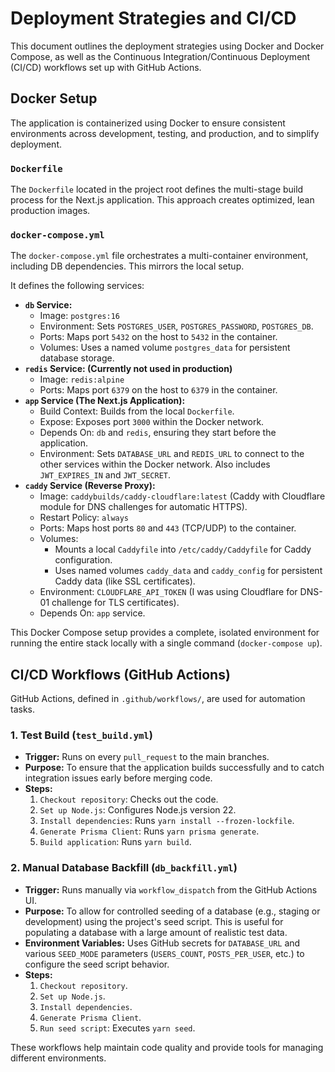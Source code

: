 # Deployment Strategies and CI/CD

This document outlines the deployment strategies using Docker and Docker Compose, as well as the Continuous Integration/Continuous Deployment (CI/CD) workflows set up with GitHub Actions.

## Docker Setup

The application is containerized using Docker to ensure consistent environments across development, testing, and production, and to simplify deployment.

### `Dockerfile`

The `Dockerfile` located in the project root defines the multi-stage build process for the Next.js application. This approach creates optimized, lean production images.

### `docker-compose.yml`

The `docker-compose.yml` file orchestrates a multi-container environment, including DB dependencies. This mirrors the local setup. 

It defines the following services:

*   **`db` Service:**
    *   Image: `postgres:16`
    *   Environment: Sets `POSTGRES_USER`, `POSTGRES_PASSWORD`, `POSTGRES_DB`.
    *   Ports: Maps port `5432` on the host to `5432` in the container.
    *   Volumes: Uses a named volume `postgres_data` for persistent database storage.
*   **`redis` Service: (Currently not used in production)**
    *   Image: `redis:alpine`
    *   Ports: Maps port `6379` on the host to `6379` in the container.
*   **`app` Service (The Next.js Application):**
    *   Build Context: Builds from the local `Dockerfile`.
    *   Expose: Exposes port `3000` within the Docker network.
    *   Depends On: `db` and `redis`, ensuring they start before the application.
    *   Environment: Sets `DATABASE_URL` and `REDIS_URL` to connect to the other services within the Docker network. Also includes `JWT_EXPIRES_IN` and `JWT_SECRET`.
*   **`caddy` Service (Reverse Proxy):**
    *   Image: `caddybuilds/caddy-cloudflare:latest` (Caddy with Cloudflare module for DNS challenges for automatic HTTPS).
    *   Restart Policy: `always`
    *   Ports: Maps host ports `80` and `443` (TCP/UDP) to the container.
    *   Volumes:
        *   Mounts a local `Caddyfile` into `/etc/caddy/Caddyfile` for Caddy configuration.
        *   Uses named volumes `caddy_data` and `caddy_config` for persistent Caddy data (like SSL certificates).
    *   Environment: `CLOUDFLARE_API_TOKEN` (I was using Cloudflare for DNS-01 challenge for TLS certificates).
    *   Depends On: `app` service.

This Docker Compose setup provides a complete, isolated environment for running the entire stack locally with a single command (`docker-compose up`).

## CI/CD Workflows (GitHub Actions)

GitHub Actions, defined in `.github/workflows/`, are used for automation tasks.

### 1. Test Build (`test_build.yml`)

*   **Trigger:** Runs on every `pull_request` to the main branches.
*   **Purpose:** To ensure that the application builds successfully and to catch integration issues early before merging code.
*   **Steps:**
    1.  `Checkout repository`: Checks out the code.
    2.  `Set up Node.js`: Configures Node.js version 22.
    3.  `Install dependencies`: Runs `yarn install --frozen-lockfile`.
    4.  `Generate Prisma Client`: Runs `yarn prisma generate`.
    5.  `Build application`: Runs `yarn build`.

### 2. Manual Database Backfill (`db_backfill.yml`)

*   **Trigger:** Runs manually via `workflow_dispatch` from the GitHub Actions UI.
*   **Purpose:** To allow for controlled seeding of a database (e.g., staging or development) using the project's seed script. This is useful for populating a database with a large amount of realistic test data.
*   **Environment Variables:** Uses GitHub secrets for `DATABASE_URL` and various `SEED_MODE` parameters (`USERS_COUNT`, `POSTS_PER_USER`, etc.) to configure the seed script behavior.
*   **Steps:**
    1.  `Checkout repository`.
    2.  `Set up Node.js`.
    3.  `Install dependencies`.
    4.  `Generate Prisma Client`.
    5.  `Run seed script`: Executes `yarn seed`.

These workflows help maintain code quality and provide tools for managing different environments. 